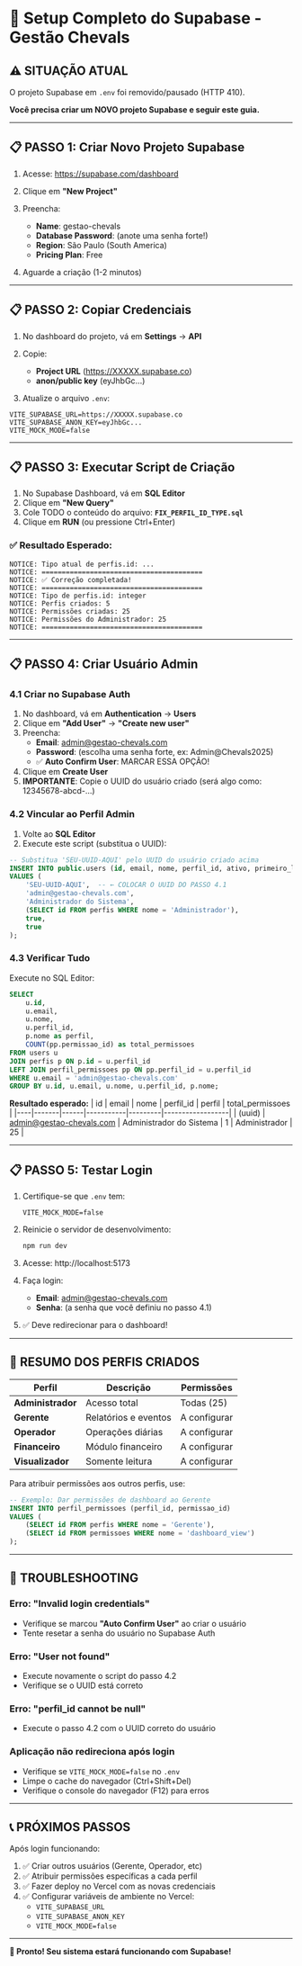 # 🚀 Setup Completo do Supabase - Gestão Chevals

## ⚠️ SITUAÇÃO ATUAL
O projeto Supabase em `.env` foi removido/pausado (HTTP 410).

**Você precisa criar um NOVO projeto Supabase e seguir este guia.**

---

## 📋 PASSO 1: Criar Novo Projeto Supabase

1. Acesse: https://supabase.com/dashboard
2. Clique em **"New Project"**
3. Preencha:
   - **Name**: gestao-chevals
   - **Database Password**: (anote uma senha forte!)
   - **Region**: São Paulo (South America)
   - **Pricing Plan**: Free

4. Aguarde a criação (1-2 minutos)

---

## 📋 PASSO 2: Copiar Credenciais

1. No dashboard do projeto, vá em **Settings** → **API**
2. Copie:
   - **Project URL** (https://XXXXX.supabase.co)
   - **anon/public key** (eyJhbGc...)

3. Atualize o arquivo `.env`:
```env
VITE_SUPABASE_URL=https://XXXXX.supabase.co
VITE_SUPABASE_ANON_KEY=eyJhbGc...
VITE_MOCK_MODE=false
```

---

## 📋 PASSO 3: Executar Script de Criação

1. No Supabase Dashboard, vá em **SQL Editor**
2. Clique em **"New Query"**
3. Cole TODO o conteúdo do arquivo: **`FIX_PERFIL_ID_TYPE.sql`**
4. Clique em **RUN** (ou pressione Ctrl+Enter)

### ✅ Resultado Esperado:
```
NOTICE: Tipo atual de perfis.id: ...
NOTICE: ========================================
NOTICE: ✅ Correção completada!
NOTICE: ========================================
NOTICE: Tipo de perfis.id: integer
NOTICE: Perfis criados: 5
NOTICE: Permissões criadas: 25
NOTICE: Permissões do Administrador: 25
NOTICE: ========================================
```

---

## 📋 PASSO 4: Criar Usuário Admin

### 4.1 Criar no Supabase Auth

1. No dashboard, vá em **Authentication** → **Users**
2. Clique em **"Add User"** → **"Create new user"**
3. Preencha:
   - **Email**: admin@gestao-chevals.com
   - **Password**: (escolha uma senha forte, ex: Admin@Chevals2025)
   - ✅ **Auto Confirm User**: MARCAR ESSA OPÇÃO!
4. Clique em **Create User**
5. **IMPORTANTE**: Copie o UUID do usuário criado (será algo como: 12345678-abcd-...)

### 4.2 Vincular ao Perfil Admin

1. Volte ao **SQL Editor**
2. Execute este script (substitua o UUID):

```sql
-- Substitua 'SEU-UUID-AQUI' pelo UUID do usuário criado acima
INSERT INTO public.users (id, email, nome, perfil_id, ativo, primeiro_login)
VALUES (
    'SEU-UUID-AQUI',  -- ← COLOCAR O UUID DO PASSO 4.1
    'admin@gestao-chevals.com',
    'Administrador do Sistema',
    (SELECT id FROM perfis WHERE nome = 'Administrador'),
    true,
    true
);
```

### 4.3 Verificar Tudo

Execute no SQL Editor:
```sql
SELECT
    u.id,
    u.email,
    u.nome,
    u.perfil_id,
    p.nome as perfil,
    COUNT(pp.permissao_id) as total_permissoes
FROM users u
JOIN perfis p ON p.id = u.perfil_id
LEFT JOIN perfil_permissoes pp ON pp.perfil_id = u.perfil_id
WHERE u.email = 'admin@gestao-chevals.com'
GROUP BY u.id, u.email, u.nome, u.perfil_id, p.nome;
```

**Resultado esperado:**
| id | email | nome | perfil_id | perfil | total_permissoes |
|----|-------|------|-----------|---------|------------------|
| (uuid) | admin@gestao-chevals.com | Administrador do Sistema | 1 | Administrador | 25 |

---

## 📋 PASSO 5: Testar Login

1. Certifique-se que `.env` tem:
   ```env
   VITE_MOCK_MODE=false
   ```

2. Reinicie o servidor de desenvolvimento:
   ```bash
   npm run dev
   ```

3. Acesse: http://localhost:5173

4. Faça login:
   - **Email**: admin@gestao-chevals.com
   - **Senha**: (a senha que você definiu no passo 4.1)

5. ✅ Deve redirecionar para o dashboard!

---

## 🎯 RESUMO DOS PERFIS CRIADOS

| Perfil | Descrição | Permissões |
|--------|-----------|------------|
| **Administrador** | Acesso total | Todas (25) |
| **Gerente** | Relatórios e eventos | A configurar |
| **Operador** | Operações diárias | A configurar |
| **Financeiro** | Módulo financeiro | A configurar |
| **Visualizador** | Somente leitura | A configurar |

Para atribuir permissões aos outros perfis, use:
```sql
-- Exemplo: Dar permissões de dashboard ao Gerente
INSERT INTO perfil_permissoes (perfil_id, permissao_id)
VALUES (
    (SELECT id FROM perfis WHERE nome = 'Gerente'),
    (SELECT id FROM permissoes WHERE nome = 'dashboard_view')
);
```

---

## 🔧 TROUBLESHOOTING

### Erro: "Invalid login credentials"
- Verifique se marcou **"Auto Confirm User"** ao criar o usuário
- Tente resetar a senha do usuário no Supabase Auth

### Erro: "User not found"
- Execute novamente o script do passo 4.2
- Verifique se o UUID está correto

### Erro: "perfil_id cannot be null"
- Execute o passo 4.2 com o UUID correto do usuário

### Aplicação não redireciona após login
- Verifique se `VITE_MOCK_MODE=false` no `.env`
- Limpe o cache do navegador (Ctrl+Shift+Del)
- Verifique o console do navegador (F12) para erros

---

## 📞 PRÓXIMOS PASSOS

Após login funcionando:

1. ✅ Criar outros usuários (Gerente, Operador, etc)
2. ✅ Atribuir permissões específicas a cada perfil
3. ✅ Fazer deploy no Vercel com as novas credenciais
4. ✅ Configurar variáveis de ambiente no Vercel:
   - `VITE_SUPABASE_URL`
   - `VITE_SUPABASE_ANON_KEY`
   - `VITE_MOCK_MODE=false`

---

**🎉 Pronto! Seu sistema estará funcionando com Supabase!**
